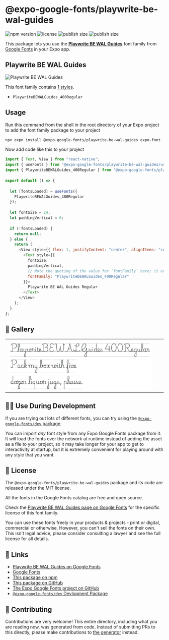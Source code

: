 # @expo-google-fonts/playwrite-be-wal-guides

![npm version](https://flat.badgen.net/npm/v/@expo-google-fonts/playwrite-be-wal-guides)
![license](https://flat.badgen.net/github/license/expo/google-fonts)
![publish size](https://flat.badgen.net/packagephobia/install/@expo-google-fonts/playwrite-be-wal-guides)
![publish size](https://flat.badgen.net/packagephobia/publish/@expo-google-fonts/playwrite-be-wal-guides)

This package lets you use the [**Playwrite BE WAL Guides**](https://fonts.google.com/specimen/Playwrite+BE+WAL+Guides) font family from [Google Fonts](https://fonts.google.com/) in your Expo app.

## Playwrite BE WAL Guides

![Playwrite BE WAL Guides](./font-family.png)

This font family contains [1 styles](#-gallery).

- `PlaywriteBEWALGuides_400Regular`

## Usage

Run this command from the shell in the root directory of your Expo project to add the font family package to your project

```sh
npx expo install @expo-google-fonts/playwrite-be-wal-guides expo-font
```

Now add code like this to your project

```js
import { Text, View } from "react-native";
import { useFonts } from '@expo-google-fonts/playwrite-be-wal-guides/useFonts';
import { PlaywriteBEWALGuides_400Regular } from '@expo-google-fonts/playwrite-be-wal-guides/400Regular';

export default () => {

  let [fontsLoaded] = useFonts({
    PlaywriteBEWALGuides_400Regular
  });

  let fontSize = 24;
  let paddingVertical = 6;

  if (!fontsLoaded) {
    return null;
  } else {
    return (
      <View style={{ flex: 1, justifyContent: "center", alignItems: "center" }}>
        <Text style={{
          fontSize,
          paddingVertical,
          // Note the quoting of the value for `fontFamily` here; it expects a string!
          fontFamily: "PlaywriteBEWALGuides_400Regular"
        }}>
          Playwrite BE WAL Guides Regular
        </Text>
      </View>
    );
  }
};
```

## 🔡 Gallery


||||
|-|-|-|
|![PlaywriteBEWALGuides_400Regular](./400Regular/PlaywriteBEWALGuides_400Regular.ttf.png)||||


## 👩‍💻 Use During Development

If you are trying out lots of different fonts, you can try using the [`@expo-google-fonts/dev` package](https://github.com/expo/google-fonts/tree/master/font-packages/dev#readme).

You can import _any_ font style from any Expo Google Fonts package from it. It will load the fonts over the network at runtime instead of adding the asset as a file to your project, so it may take longer for your app to get to interactivity at startup, but it is extremely convenient for playing around with any style that you want.


## 📖 License

The `@expo-google-fonts/playwrite-be-wal-guides` package and its code are released under the MIT license.

All the fonts in the Google Fonts catalog are free and open source.

Check the [Playwrite BE WAL Guides page on Google Fonts](https://fonts.google.com/specimen/Playwrite+BE+WAL+Guides) for the specific license of this font family.

You can use these fonts freely in your products & projects - print or digital, commercial or otherwise. However, you can't sell the fonts on their own. This isn't legal advice, please consider consulting a lawyer and see the full license for all details.

## 🔗 Links

- [Playwrite BE WAL Guides on Google Fonts](https://fonts.google.com/specimen/Playwrite+BE+WAL+Guides)
- [Google Fonts](https://fonts.google.com/)
- [This package on npm](https://www.npmjs.com/package/@expo-google-fonts/playwrite-be-wal-guides)
- [This package on GitHub](https://github.com/expo/google-fonts/tree/master/font-packages/playwrite-be-wal-guides)
- [The Expo Google Fonts project on GitHub](https://github.com/expo/google-fonts)
- [`@expo-google-fonts/dev` Devlopment Package](https://github.com/expo/google-fonts/tree/master/font-packages/dev)

## 🤝 Contributing

Contributions are very welcome! This entire directory, including what you are reading now, was generated from code. Instead of submitting PRs to this directly, please make contributions to [the generator](https://github.com/expo/google-fonts/tree/master/packages/generator) instead.

